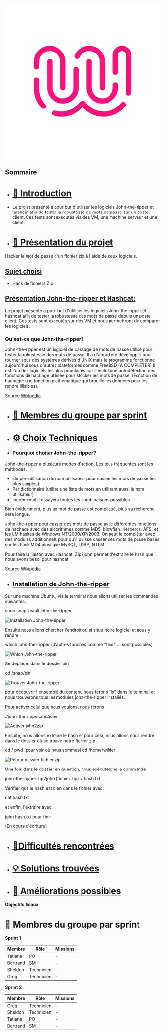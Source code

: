 ![logo de la Wild Code SChool en exemple](Ressources/logo_WCS.jpg)

## Sommaire 

- # [📜 Introduction](#introduction)

- Le projet présenté a pour but d'utiliser les logiciels John-the-ripper et hashcat afin de tester la robustesse de mots de passe sur un poste client. 
Ces tests sont exécutés via des VM, une machine serveur et une client.

- # [🎯 Présentation du projet](#presentation-du-projet)

Hacker le mot de passe d'un fichier zip à l'aide de deux logiciels.

## **<ins>Sujet choisi**<ins>

 - Hack de fichiers Zip
 
  ## <ins>Présentation John-the-ripper et Hashcat:<ins>

Le projet présenté a pour but d'utiliser les logiciels John-the-ripper et hashcat afin de tester la robustesse des mots de passe depuis un poste client. 
Ces tests sont exécutés sur des VM et nous permettront de comparer les logiciels.


### Qu'est-ce que John-the-ripper?

John-the-ripper est un logiciel de cassage de mots de passe utilisé pour tester la robustesse des mots de passe. Il a d'abord été développer pour tourner sous des systèmes dérivés d'UNIX mais le programme fonctionne aujourd'hui sous d'autres plateformes comme FreeBSD (A COMPLETER)
Il est l'un des logiciels les plus populaires car il inclut une autodétection des fonctions de hachage utilisée pour stocker les mots de passe. (Fonction de hachage: une fonction mathématique qui brouille les données pour les rendre illisibles).
 

Source [Wikipédia](https://fr.wikipedia.org/wiki/John_the_Ripper) 


- # [👥 Membres du groupe par sprint](#membres-du-groupe-par-sprint)
  
- # [⚙️ Choix Techniques](#choix-techniques)

- ### Pourquoi choisir John-the-ripper?
  
John-the-ripper à plusieurs modes d'action. Les plus fréquentes sont les méthodes:
  
+ simple (utilisation du nom utilisateur pour casser les mots de passe les plus simples)
+ Par dictionnaire (utilise une liste de mots en utilisant aussi le nom utilisateur)
+ Incrémental il essayera toutes les combinaisons possibles

Bien évidemment, plus un mot de passe est compliqué, plus sa recherche sera longue.

John-the-ripper peut casser des mots de passe avec différentes fonctions de hachage avec des algorithmes comme MD5, blowfish, Kerberos, AFS, et les LM hashes de Windows NT/2000/XP/2003. 
On peut le complèter avec des modules additionnels pour qu'il puisse casser des mots de passe basés sur les hash MD4 ainsi que MySQL, LDAP, NTLM.

Pour faire la liaison avec Hashcat, Zip2john permet d'extraire le hash que nous avons besoi pour hashcat

Source [Wikipédia](https://fr.wikipedia.org/wiki/John_the_Ripper) 

- ## <ins>Installation de John-the-ripper<ins>

Sur une machine Ubuntu, via le terminal nous allons utiliser les commandes suivantes:

   sudo snap install john-the-ripper

![Installation John-the-ripper](https://github.com/user-attachments/assets/dd9ad91f-e5de-4211-9f60-ab61c652d132)

Ensuite nous allons chercher l'endroit où si situe notre logiciel et nous y rendre

  which john-the-ripper (d'autres touches comme  "find" ... sont possibles)

![Which John-the-ripper](https://github.com/user-attachments/assets/8c335fb0-bedb-4e1f-aded-743b0c377e9a)


  Se deplacer dans le dossier bin
  
  cd /snap/bin
  
![Trouver John-the-ripper](https://github.com/user-attachments/assets/4ab7b878-1d51-4440-8fed-29050b8b8161)
 
pour découvrir l'ensemble du contenu nous ferons "ls" dans le terminal et nous trouverons tous les modules john-the-ripper installés.

Pour activer celui que nous voulons, nous ferons

  ./john-the-ripper.zip2john

  ![Activer john2zip](https://github.com/user-attachments/assets/2a49402c-d8de-4e50-82fc-612a0f7596b7)
  
Ensuite, nous allons extraire le hash et pour cela, nous allons nous rendre dans le dossier où se trouve notre fichier zip

   cd /
   pwd (pour voir où nous sommes)
   cd /home/wilder

   ![Retour dossier fichier zip](https://github.com/user-attachments/assets/c3205b5d-48f3-478b-a759-98ca4a5af372)

Une fois dans le dossier en question, nous exécuterons la commande

john-the-ripper.zip2john (fichier.zip) > hash.txt

Vérifier que le hash est bien dans le fichier avec: 

cat hash.txt

et enfin, l'extraire avec

john hash.txt pour finir
  


(En cours d'écriture)

- # [🧗Difficultés rencontrées](#difficultes-rencontrees)
- # [💡 Solutions trouvées](#solutions-trouvees)
- # [🚀 Améliorations possibles](#ameliorations-possibles)


**Objectifs finaux**


# 👥 Membres du groupe par sprint
<span id="membres-du-groupe-par-sprint"></span>
**Sprint 1**

| Membre   | Rôle       | Missions |
| -------- | ---------- | -------- |
| Tatiana  | PO         | -        |
| Bertrand | SM         | -        |
| Sheldon  | Technicien | -        |
| Greg     | Technicien | -        |

**Sprint 2**

| Membre   | Rôle       | Missions |
| -------- | ---------- | -------- |
| Greg     | Technicien | -        |
| Sheldon  | Technicien | -        |
| Tatiana  | PO         | -        |
| Bertrand | SM         | -        |


